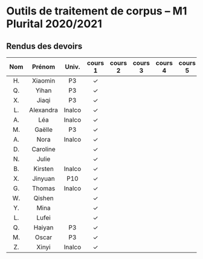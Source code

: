 
# Outils de traitement de corpus – M1 Plurital 2020/2021
## Rendus des devoirs

| Nom | Prénom   | Univ. | cours 1 | cours 2 | cours 3 | cours 4 | cours 5 | cours 6 |
|:---:|:--------:|:-----:|:-------:|:-------:|:-------:|:-------:|:-------:|:-------:|
|  H. |Xiaomin   |P3     |✓        |         |         |         |         |         |
|  Q. |Yihan     |P3     |✓        |         |         |         |         |         |
|  X. |Jiaqi     |P3     |✓        |         |         |         |         |         |
|  L. |Alexandra |Inalco |✓        |         |         |         |         |         |
|  A. |Léa       |Inalco |✓        |         |         |         |         |         |
|  M. |Gaëlle    |P3     |✓        |         |         |         |         |         |
|  A. |Nora      |Inalco |✓        |         |         |         |         |         |
|  D. |Caroline  |       |✓        |         |         |         |         |         |
|  N. |Julie     |       |✓        |         |         |         |         |         |
|  B. |Kirsten   |Inalco |✓        |         |         |         |         |         |
|  X. |Jinyuan   |P10    |✓        |         |         |         |         |         |
|  G. |Thomas    |Inalco |✓        |         |         |         |         |         |
|  W. |Qishen    |       |✓        |         |         |         |         |         |
|  Y. |Mina      |       |✓        |         |         |         |         |         |
|  L. |Lufei     |       |✓        |         |         |         |         |         |
|  Q. |Haiyan    |P3     |✓        |         |         |         |         |         |
|  M. |Oscar     |P3     |✓        |         |         |         |         |         |
|  Z. |Xinyi     |Inalco |✓        |         |         |         |         |         |
